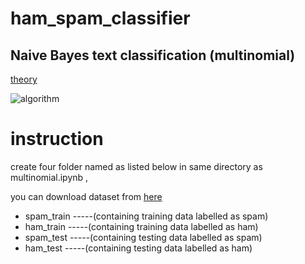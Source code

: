# ham_spam_classifier
## Naive Bayes text classification (multinomial)
[theory](https://nlp.stanford.edu/IR-book/html/htmledition/naive-bayes-text-classification-1.html)

![algorithm](https://nlp.stanford.edu/IR-book/html/htmledition/img897.png  "algorithm")


# instruction
  create four folder named as listed below in same directory as multinomial.ipynb ,
  
  you can download dataset from [here](http://www2.aueb.gr/users/ion/data/enron-spam/)
  
   * spam_train   -----(containing training data labelled as spam)
   * ham_train    -----(containing training data labelled as ham)
   * spam_test    -----(containing testing  data labelled as spam)
   * ham_test     -----(containing  testing data labelled as ham)
    
 
   
